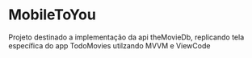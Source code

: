 # MobileToYou
Projeto destinado a implementação da api theMovieDb, replicando tela específica do app TodoMovies utilzando MVVM e ViewCode
